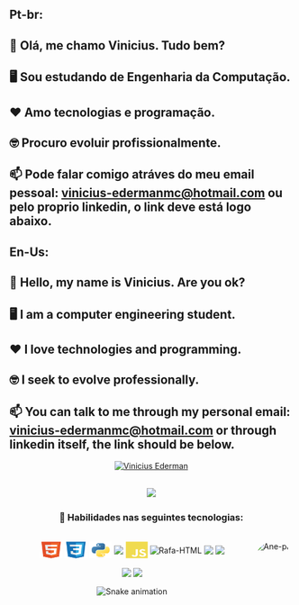 ## Pt-br:
## 🤞  Olá, me chamo Vinicius. Tudo bem?
## 🖥️ Sou estudando de Engenharia da Computação.
## ❤️ Amo tecnologias e programação.
## 🤓 Procuro evoluir profissionalmente.
## 📫 Pode falar comigo atráves do meu email pessoal: vinicius-edermanmc@hotmail.com ou pelo proprio linkedin, o link deve está logo abaixo.

## En-Us:
## 🤞  Hello, my name is Vinicius. Are you ok?
## 🖥️ I am a computer engineering student.
## ❤️ I love technologies and programming.
## 🤓 I seek to evolve professionally.
## 📫 You can talk to me through my personal email: vinicius-edermanmc@hotmail.com or through linkedin itself, the link should be below.


<div align="center">
  <a href="https://github.com/ViniciusEderman">
  <img title="🔥 Get streak stats for your profile at git.io/streak-stats" alt="Vinicius Ederman" src="https://github-readme-streak-stats.herokuapp.com/?user=ViniciusEderman&theme=react&hide_border=true"/>
    <br/>
    <br/>
    <p align="center">
    <a href="https://github.com/ViniciusEderman">
    <img height="180em" src="https://github-readme-stats.vercel.app/api/top-langs/?username=ViniciusEderman&layout=compact&langs_count=7&theme=react&hide_border=true"/>  
    </a>
</p>
  
  
  ### 🥇 Habilidades nas seguintes tecnologias:
  <div style="display: inline_block"><br>
  <img align="center" alt="Rafa-HTML" height="30" width="40" src="https://raw.githubusercontent.com/devicons/devicon/master/icons/html5/html5-original.svg">
  <img align="center" alt="Rafa-CSS" height="30" width="40" src="https://raw.githubusercontent.com/devicons/devicon/master/icons/css3/css3-original.svg">
  <img align="center" alt="Rafa-Python" height="30" width="40" src="https://raw.githubusercontent.com/devicons/devicon/master/icons/python/python-original.svg">
  <img align="center"  width="35em" src="https://cdn.jsdelivr.net/gh/devicons/devicon/icons/java/java-original.svg">
  <img align="center" alt="Rafa-HTML" height="30" width="40" src="https://raw.githubusercontent.com/devicons/devicon/master/icons/javascript/javascript-plain.svg">
  <img align="center" alt="Rafa-HTML" height="30" width="40" src="https://camo.githubusercontent.com/900baefb89e187c8b32cdbb3b440d1502fe8f30a1a335cc5dc5868af0142f8b1/68747470733a2f2f63646e2e6a7364656c6976722e6e65742f67682f64657669636f6e732f64657669636f6e2f69636f6e732f6e6f64656a732f6e6f64656a732d6f726967696e616c2e737667">
  <img align="center"  width="35em" src="https://cdn.jsdelivr.net/gh/devicons/devicon/icons/mysql/mysql-original.svg">
  <img align="center"  width="35em" src="https://camo.githubusercontent.com/9ebde7ca22ab3f3b4bf92d2743804ab9e581e413a16cdf3626c2092e69967d80/68747470733a2f2f63646e2e6a7364656c6976722e6e65742f67682f64657669636f6e732f64657669636f6e2f69636f6e732f6d6f6e676f64622f6d6f6e676f64622d6f726967696e616c2e737667">
  <img align="right" alt="Ane-pic" height="100" style="border-radius:45px;" src="https://tenor.com/view/hachiman-solitario-gif-18233633">

  </div>
<br>   
<div>
 <a href="https://www.instagram.com/vinicius.ederman/" target="_blank"><img src="https://img.shields.io/badge/-Instagram-%23E4405F?style=for-the-badge&logo=instagram&logoColor=white" target="_blank"></a>
 <a href="https://www.linkedin.com/in/vinicius-magalh%C3%A3es-8713351a4/" target="_blank"><img src="https://img.shields.io/badge/-LinkedIn-%230077B5?style=for-the-badge&logo=linkedin&logoColor=white" target="_blank"></a> 
 
 ![Snake animation](https://github.com/ViniciusEderman/ViniciusEderman/blob/output/github-contribution-grid-snake.svg)
 
</div>
   
